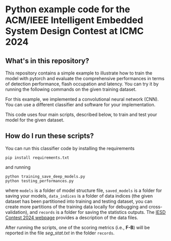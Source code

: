 # Python example code for the ACM/IEEE Intelligent Embedded System Design Contest at ICMC 2024

## What's in this repository?

This repository contains a simple example to illustrate how to train the model with pytorch and evaluate the comprehensive performances in terms of detection performance, flash occupation and latency. You can try it by running the following commands on the given training dataset. 

For this example, we implemented a convolutional neural network (CNN). You can use a different classifier and software for your implementation. 

This code uses four main scripts, described below, to train and test your model for the given dataset.

## How do I run these scripts?

You can run this classifier code by installing the requirements

    pip install requirements.txt

and running

    python training_save_deep_models.py 
    python testing_performances.py

where `models` is a folder of model structure file, `saved_models` is a folder for saving your models, `data_indices` is a folder of data indices (the given dataset has been partitioned into training and testing dataset, you can create more partitions of the training data locally for debugging and cross-validation), and `records` is a folder for saving the statistics outputs. The [IESD Contest 2024 webpage](https://iesdcontest.github.io/iesd-2024/Problems.html) provides a description of the data files.

After running the scripts, one of the scoring metrics (i.e., **F-B**) will be reported in the file *seg_stat.txt* in the folder `records`. 

[//]: # (## How do I deploy the model on the board?)

[//]: # ()
[//]: # (In this example, we will deploy the model on the board NUCLEO-L432KC with STM32CubeMX and the package X-Cube-AI. )

[//]: # ()
[//]: # (You can firstly convert the model to onnx format by running)

[//]: # ()
[//]: # (    python pkl2onnx.py )

[//]: # ()
[//]: # (Once we obtain the onnx model file, we could deploy the model on the board by following the instructions described in [README-Cube.md]&#40;&#41;. The other two metrics, **Flash occupation** and **Latency** could be obtained based on the reports from STM32CubeMX. )


[//]: # (## How do I obtain the scoring?)

[//]: # (After training your model and obtaining test outputs with above commands, you can evaluate the scores of your models using the scoring function specified in [TinyML Contest 2022 evaluation]&#40;https://tinymlcontest.github.io/TinyML-Design-Contest/Problems.html&#41;. )